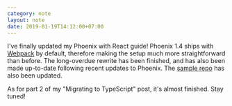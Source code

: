 ```yaml
---
category: note
layout: note
date: 2019-01-19T14:12:00+07:00
---
```


I've finally updated my Phoenix with React guide! Phoenix 1.4 ships with [Webpack](https://webpack.js.org/) by default, therefore making the setup much more straightforward than before. The long-overdue rewrite has been finished, and has also been made up-to-date following recent updates to Phoenix. The [sample repo](https://github.com/resir014/phoenix_react_playground) has also been updated.

As for part 2 of my "Migrating to TypeScript" post, it's almost finished. Stay tuned!
